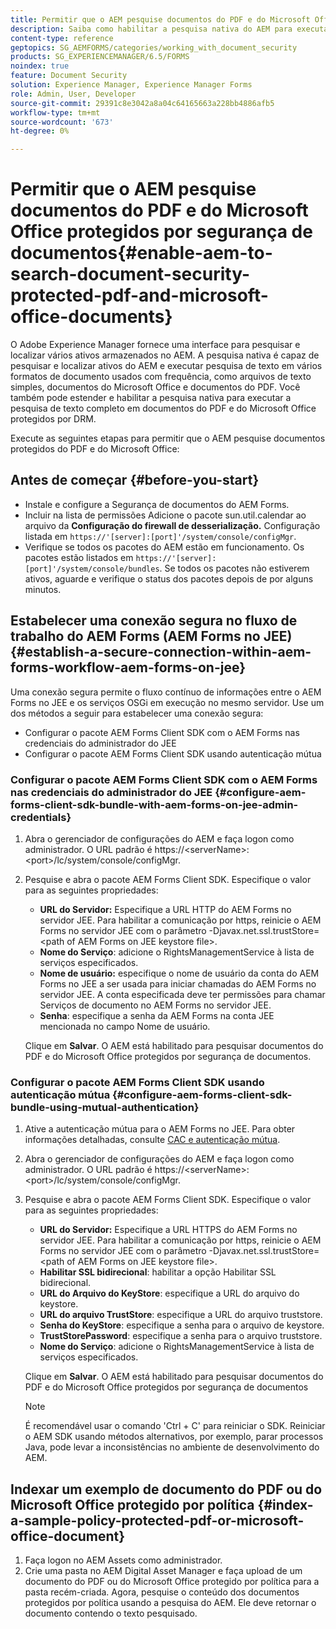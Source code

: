 ```yaml
---
title: Permitir que o AEM pesquise documentos do PDF e do Microsoft Office protegidos por segurança de documentos
description: Saiba como habilitar a pesquisa nativa do AEM para executar a pesquisa de texto completo em documentos do PDF protegidos por DRM.
content-type: reference
geptopics: SG_AEMFORMS/categories/working_with_document_security
products: SG_EXPERIENCEMANAGER/6.5/FORMS
noindex: true
feature: Document Security
solution: Experience Manager, Experience Manager Forms
role: Admin, User, Developer
source-git-commit: 29391c8e3042a8a04c64165663a228bb4886afb5
workflow-type: tm+mt
source-wordcount: '673'
ht-degree: 0%

---
```


# Permitir que o AEM pesquise documentos do PDF e do Microsoft Office protegidos por segurança de documentos{#enable-aem-to-search-document-security-protected-pdf-and-microsoft-office-documents}

O Adobe Experience Manager fornece uma interface para pesquisar e localizar vários ativos armazenados no AEM. A pesquisa nativa é capaz de pesquisar e localizar ativos do AEM e executar pesquisa de texto em vários formatos de documento usados com frequência, como arquivos de texto simples, documentos do Microsoft Office e documentos do PDF. Você também pode estender e habilitar a pesquisa nativa para executar a pesquisa de texto completo em documentos do PDF e do Microsoft Office protegidos por DRM.

Execute as seguintes etapas para permitir que o AEM pesquise documentos protegidos do PDF e do Microsoft Office:

## Antes de começar {#before-you-start}

* Instale e configure a Segurança de documentos do AEM Forms.
* Incluir na lista de permissões Adicione o pacote sun.util.calendar ao arquivo da **Configuração do firewall de desserialização.** Configuração listada em `https://'[server]:[port]'/system/console/configMgr`.
* Verifique se todos os pacotes do AEM estão em funcionamento. Os pacotes estão listados em `https://'[server]:[port]'/system/console/bundles`. Se todos os pacotes não estiverem ativos, aguarde e verifique o status dos pacotes depois de por alguns minutos.

## Estabelecer uma conexão segura no fluxo de trabalho do AEM Forms (AEM Forms no JEE) {#establish-a-secure-connection-within-aem-forms-workflow-aem-forms-on-jee}

Uma conexão segura permite o fluxo contínuo de informações entre o AEM Forms no JEE e os serviços OSGi em execução no mesmo servidor. Use um dos métodos a seguir para estabelecer uma conexão segura:

* Configurar o pacote AEM Forms Client SDK com o AEM Forms nas credenciais do administrador do JEE
* Configurar o pacote AEM Forms Client SDK usando autenticação mútua

### Configurar o pacote AEM Forms Client SDK com o AEM Forms nas credenciais do administrador do JEE {#configure-aem-forms-client-sdk-bundle-with-aem-forms-on-jee-admin-credentials}

1. Abra o gerenciador de configurações do AEM e faça logon como administrador. O URL padrão é https://&lt;serverName>:&lt;port>/lc/system/console/configMgr.
1. Pesquise e abra o pacote AEM Forms Client SDK. Especifique o valor para as seguintes propriedades:

   * **URL do Servidor:** Especifique a URL HTTP do AEM Forms no servidor JEE. Para habilitar a comunicação por https, reinicie o AEM Forms no servidor JEE com o parâmetro -Djavax.net.ssl.trustStore=&lt;path of AEM Forms on JEE keystore file>.
   * **Nome do Serviço**: adicione o RightsManagementService à lista de serviços especificados.
   * **Nome de usuário:** especifique o nome de usuário da conta do AEM Forms no JEE a ser usada para iniciar chamadas do AEM Forms no servidor JEE. A conta especificada deve ter permissões para chamar Serviços de documento no AEM Forms no servidor JEE.
   * **Senha**: especifique a senha da AEM Forms na conta JEE mencionada no campo Nome de usuário.

   Clique em **Salvar**. O AEM está habilitado para pesquisar documentos do PDF e do Microsoft Office protegidos por segurança de documentos.

### Configurar o pacote AEM Forms Client SDK usando autenticação mútua {#configure-aem-forms-client-sdk-bundle-using-mutual-authentication}

1. Ative a autenticação mútua para o AEM Forms no JEE. Para obter informações detalhadas, consulte [CAC e autenticação mútua](https://helpx.adobe.com/livecycle/kb/cac-mutual-authentication.html).
1. Abra o gerenciador de configurações do AEM e faça logon como administrador. O URL padrão é https://&lt;serverName>:&lt;port>/lc/system/console/configMgr.
1. Pesquise e abra o pacote AEM Forms Client SDK. Especifique o valor para as seguintes propriedades:

   * **URL do Servidor:** Especifique a URL HTTPS do AEM Forms no servidor JEE. Para habilitar a comunicação por https, reinicie o AEM Forms no servidor JEE com o parâmetro -Djavax.net.ssl.trustStore=&lt;path of AEM Forms on JEE keystore file>.
   * **Habilitar SSL bidirecional**: habilitar a opção Habilitar SSL bidirecional.
   * **URL do Arquivo do KeyStore**: especifique a URL do arquivo do keystore.
   * **URL do arquivo TrustStore**: especifique a URL do arquivo truststore.
   * **Senha do KeyStore**: especifique a senha para o arquivo de keystore.
   * **TrustStorePassword**: especifique a senha para o arquivo truststore.
   * **Nome do Serviço**: adicione o RightsManagementService à lista de serviços especificados.

   Clique em **Salvar**. O AEM está habilitado para pesquisar documentos do PDF e do Microsoft Office protegidos por segurança de documentos

   >[!NOTE]
   >
   > É recomendável usar o comando &#39;Ctrl + C&#39; para reiniciar o SDK. Reiniciar o AEM SDK usando métodos alternativos, por exemplo, parar processos Java, pode levar a inconsistências no ambiente de desenvolvimento do AEM.

## Indexar um exemplo de documento do PDF ou do Microsoft Office protegido por política {#index-a-sample-policy-protected-pdf-or-microsoft-office-document}

1. Faça logon no AEM Assets como administrador.
1. Crie uma pasta no AEM Digital Asset Manager e faça upload de um documento do PDF ou do Microsoft Office protegido por política para a pasta recém-criada. Agora, pesquise o conteúdo dos documentos protegidos por política usando a pesquisa do AEM. Ele deve retornar o documento contendo o texto pesquisado.
